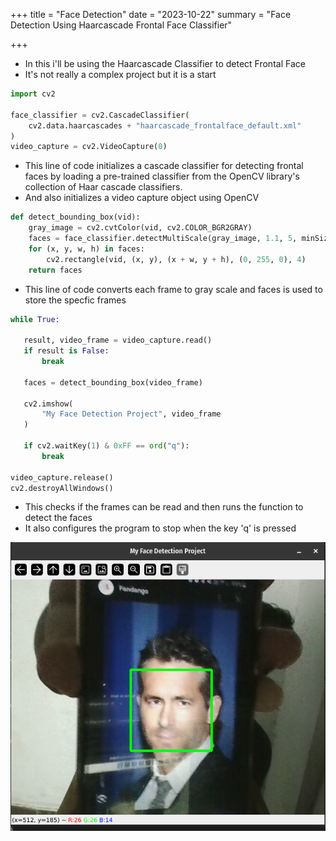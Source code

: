 +++
title = "Face Detection"
date = "2023-10-22"
summary = "Face Detection Using Haarcascade Frontal Face Classifier"

+++

* In this i'll be using the Haarcascade Classifier to detect Frontal Face
* It's not really a complex project but it is a start

```py
import cv2

face_classifier = cv2.CascadeClassifier(
    cv2.data.haarcascades + "haarcascade_frontalface_default.xml"
)
video_capture = cv2.VideoCapture(0)
```
* This line of code initializes a cascade classifier for detecting frontal faces by loading a pre-trained classifier from the OpenCV library's collection of Haar cascade classifiers.
* And also initializes a video capture object using OpenCV

```py
def detect_bounding_box(vid):
    gray_image = cv2.cvtColor(vid, cv2.COLOR_BGR2GRAY)
    faces = face_classifier.detectMultiScale(gray_image, 1.1, 5, minSize=(40, 40))
    for (x, y, w, h) in faces:
        cv2.rectangle(vid, (x, y), (x + w, y + h), (0, 255, 0), 4)
    return faces
```
 * This line of code converts each frame to gray scale and faces is used to store the specfic frames

 ```py
 while True:

    result, video_frame = video_capture.read()
    if result is False:
        break  

    faces = detect_bounding_box(video_frame) 

    cv2.imshow(
        "My Face Detection Project", video_frame
    ) 

    if cv2.waitKey(1) & 0xFF == ord("q"):
        break

video_capture.release()
cv2.destroyAllWindows()
```
* This checks if the frames can be read and then runs the function to detect the faces
* It also configures the program to stop when the key 'q' is pressed

![image](https://raw.githubusercontent.com/blueee04/blog/main/content/images/2023-10-22-Face-Detection/Screenshot%20from%202024-02-13%2006-31-04.png)

